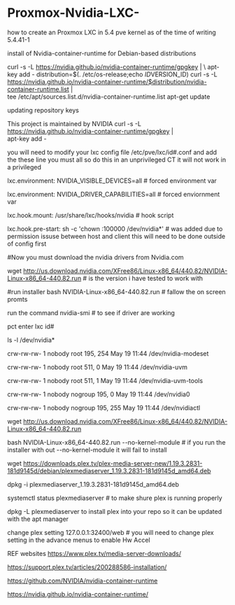# Proxmox-Nvidia-LXC-
how to create an Proxmox LXC in 5.4 pve kernel as of the time of writing 5.4.41-1 

install of Nvidia-container-runtime for Debian-based distributions 

curl -s -L https://nvidia.github.io/nvidia-container-runtime/gpgkey | \ apt-key add -
distribution=$(. /etc/os-release;echo $ID$VERSION_ID)
 curl -s -L https://nvidia.github.io/nvidia-container-runtime/$distribution/nvidia-container-runtime.list | \
 tee /etc/apt/sources.list.d/nvidia-container-runtime.list
 apt-get update

updating repository keys

This project is maintained by NVIDIA
 curl -s -L https://nvidia.github.io/nvidia-container-runtime/gpgkey | \
  apt-key add -

you will need to modify your lxc config file /etc/pve/lxc/id#.conf and add the these line you must all so do this in an unprivileged CT
it will not work in a privileged

lxc.environment: NVIDIA_VISIBLE_DEVICES=all # forced environment var

lxc.environment: NVIDIA_DRIVER_CAPABILITIES=all # forced enviornment var

lxc.hook.mount: /usr/share/lxc/hooks/nvidia # hook script 

lxc.hook.pre-start: sh -c 'chown :100000 /dev/nvidia*' # was added due to permission issuse between host and client this will need to be done outside of config first

#Now you must download the nvidia drivers from Nvidia.com

wget http://us.download.nvidia.com/XFree86/Linux-x86_64/440.82/NVIDIA-Linux-x86_64-440.82.run # is the version i have tested to work with

#run installer 
bash NVIDIA-Linux-x86_64-440.82.run # fallow the on screen promts 

run the command nvidia-smi # to see if driver are working 

pct enter lxc id#

ls -l /dev/nvidia*

crw-rw-rw- 1 nobody root    195, 254 May 19 11:44 /dev/nvidia-modeset

crw-rw-rw- 1 nobody root    511,   0 May 19 11:44 /dev/nvidia-uvm

crw-rw-rw- 1 nobody root    511,   1 May 19 11:44 /dev/nvidia-uvm-tools

crw-rw-rw- 1 nobody nogroup 195,   0 May 19 11:44 /dev/nvidia0

crw-rw-rw- 1 nobody nogroup 195, 255 May 19 11:44 /dev/nvidiactl


 wget http://us.download.nvidia.com/XFree86/Linux-x86_64/440.82/NVIDIA-Linux-x86_64-440.82.run
 
 bash NVIDIA-Linux-x86_64-440.82.run --no-kernel-module # if you run the installer with out --no-kernel-module it will fail to install
 
 wget https://downloads.plex.tv/plex-media-server-new/1.19.3.2831-181d9145d/debian/plexmediaserver_1.19.3.2831-181d9145d_amd64.deb
 
 dpkg -i plexmediaserver_1.19.3.2831-181d9145d_amd64.deb
 
 systemctl status plexmediaserver # to make shure plex is running properly
 
 dpkg -L plexmediaserver to install plex into your repo so it can be updated with the apt manager
 
 change plex setting 127.0.0.1:32400/web # you will need to change plex setting in the advance menus to enable Hw Accel



REF websites
https://www.plex.tv/media-server-downloads/

https://support.plex.tv/articles/200288586-installation/

https://github.com/NVIDIA/nvidia-container-runtime

https://nvidia.github.io/nvidia-container-runtime/
